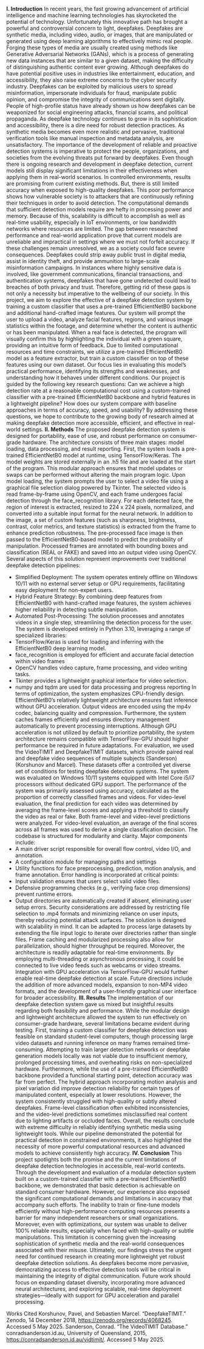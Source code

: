 **I. Introduction**
In recent years, the fast growing advancement of artificial intelligence and machine learning technologies has skyrocketed the potential of technology. Unfortunately this innovative path has brought a powerful and controversial concern to light, deepfakes. Deepfakes are synthetic media, including video, audio, or images, that are manipulated or generated using deep learning algorithms to effectively mimic real people. Forging these types of media are usually created using methods like Generative Adversarial Networks (GANs), which is a process of generating new data instances that are similar to a given dataset, making the difficulty of distinguishing authentic content ever growing.
Although deepfakes do have potential positive uses in industries like entertainment, education, and accessibility, they also raise extreme concerns to the cyber security industry. Deepfakes can be exploited by malicious users to spread misinformation, impersonate individuals for fraud, manipulate public opinion, and compromise the integrity of communications sent digitally. People of high-profile status have already shown us how deepfakes can be weaponized for social engineering attacks, financial scams, and political propaganda.
As deepfake technology continues to grow in its sophistication and accessibility, there is a dire need for robust detection practices. As synthetic media becomes even more realistic and pervasive, traditional verification tools like manual inspection and metadata analysis, are unsatisfactory. The importance of the development of reliable and proactive detection systems is imperative to protect the people, organizations, and societies from the evolving threats put forward by deepfakes.
Even though there is ongoing research and development in deepfake detection, current models still display significant limitations in their effectiveness when applying them in real-world scenarios. In controlled environments, results are promising from current existing methods. But, there is still limited accuracy when exposed to high-quality deepfakes. This poor performance shows how vulnerable society is to attackers that are continuously refining their techniques in order to avoid detection.
The computational demands that sufficient detection models require are hefty in processing power and memory. Because of this, scalability is difficult to accomplish as well as real-time usability, especially in IoT environments, or low bandwidth networks where resources are limited. The gap between researched performance and real-world application prove that current models are unreliable and impractical in settings where we must not forfeit accuracy.
If these challenges remain unresolved, we as a society could face severe consequences. Deepfakes could strip away public trust in digital media, assist in identity theft, and provide ammunition to large-scale misinformation campaigns. In instances where highly sensitive data is involved, like government communications, financial transactions, and authentication systems, deepfakes that have gone undetected could lead to breaches of both privacy and trust. Therefore, getting rid of these gaps is not only a necessity but imperative to the wellbeing of our society.
In this project, we aim to explore the effective of a deepfake detection system by training a custom classifier that uses a pre-trained EfficientNetB0 backbone and additional hand-crafted image features. Our system will prompt the user to upload a video, analyze facial features, regions, and various image statistics within the footage, and determine whether the content is authentic or has been manipulated. When a real face is detected, the program will visually confirm this by highlighting the individual with a green square, providing an intuitive form of feedback. 
Due to limited computational resources and time constraints, we utilize a pre-trained EfficientNetB0 model as a feature extractor, but train a custom classifier on top of these features using our own dataset. Our focus lies in evaluating this model’s practical performance, identifying its strengths and weaknesses, and understanding how it behaves under different conditions. 
Our project is guided by the following key research questions:
Can we achieve a high detection rate at a reasonable computational cost using a custom-trained classifier with a pre-trained EfficientNetB0 backbone and hybrid features in a lightweight pipeline?
How does our system compare with baseline approaches in terms of accuracy, speed, and usability?
By addressing these questions, we hope to contribute to the growing body of research aimed at making deepfake detection more accessible, efficient, and effective in real-world settings.
**II. Methods**
The proposed deepfake detection system is designed for portability, ease of use, and robust performance on consumer-grade hardware. The architecture consists of three main stages: model loading, data processing, and result reporting.
First, the system loads a pre-trained EfficientNetB0 model at runtime, using TensorFlow/Keras. The model weights are stored externally in an .h5 file and are loaded at the start of the program. This modular approach ensures that model updates or swaps can be performed without altering the main program logic. 
Upon model loading, the system prompts the user to select a video file using a graphical file selection dialog powered by Tkinter. The selected video is read frame-by-frame using OpenCV, and each frame undergoes facial detection through the face_recognition library. For each detected face, the region of interest is extracted, resized to 224 x 224 pixels, normalized, and converted into a suitable input format for the neural network. In addition to the image, a set of custom features (such as sharpness, brightness, contrast, color metrics, and texture statistics) is extracted from the frame to enhance prediction robustness. The pre-processed face image is then passed to the EfficientNetB0-based model to predict the probability of manipulation. Processed frames are annotated with bounding boxes and classification (REAL or FAKE) and saved into an output video using OpenCV.
Several aspects of this solution represent improvements over traditional deepfake detection pipelines:
- Simplified Deployment: The system operates entirely offline on Windows 10/11 with no external server setup or GPU requirements, facilitating easy deployment for non-expert users.
- Hybrid Feature Strategy: By combining deep features from EfficientNetB0 with hand-crafted image features, the system achieves higher reliability in detecting subtle manipulation. 
- Automated Post-Processing: The solution processes and annotates videos in a single step, streamlining the detection process for the user. 
The system is developed entirely in Python 3.10, leveraging a range of specialized libraries:
- TensorFlow/Keras is used for loading and inferring with the EfficientNetB0 deep learning model.
- face_recognition is employed for efficient and accurate facial detection within video frames 
- OpenCV handles video capture, frame processing, and video writing tasks.
- Tkinter provides a lightweight graphical interface for video selection.
- numpy and tqdm are used for data processing and progress reporting
In terms of optimization, the system emphasizes CPU-friendly design. EfficientNetB0’s relatively lightweight architecture ensures fast inference without GPU acceleration. Output videos are encoded using the mp4v codec, balancing quality and compression. Furthermore, the system caches frames efficiently and ensures directory management automatically to prevent processing interruptions.
Although GPU acceleration is not utilized by default to prioritize portability, the system architecture remains compatible with TensorFlow-GPU should higher performance be required in future adaptations.
For evaluation, we used the VideoTIMIT and DeepfakeTIMIT datasets, which provide paired real and deepfake video sequences of multiple subjects (Sanderson) (Korshunov and Marcel). These datasets offer a controlled yet diverse set of conditions for testing deepfake detection systems. 
The system was evaluated on Windows 10/11 systems equipped with Intel Core i5/i7 processors without dedicated GPU support.
The performance of the system was primarily assessed using accuracy, calculated as the proportion of correctly classified frames and videos. For video-level evaluation, the final prediction for each video was determined by averaging the frame-level scores and applying a threshold to classify the video as real or fake.
Both frame-level and video-level predictions were analyzed. For video-level evaluation, an average of the final scores across all frames was used to derive a single classification decision.
The codebase is structured for modularity and clarity. Major components include:
- A main driver script responsible for overall flow control, video I/O, and annotation.
- A configuration module for managing paths and settings
- Utility functions for face preprocessing, prediction, motion analysis, and frame annotation.
Error handling is incorporated at critical points:
- Input validation ensures that users select valid video files.
- Defensive programming checks (e.g., verifying face crop dimensions) prevent runtime errors.
- Output directories are automatically created if absent, eliminating user setup errors.
Security considerations are addressed by restricting file selection to .mp4 formats and minimizing reliance on user inputs, thereby reducing potential attack surfaces.
The solution is designed with scalability in mind. It can be adapted to process large datasets by extending the file input logic to iterate over directories rather than single files. Frame caching and modularized processing also allow for parallelization, should higher throughput be required.
Moreover, the architecture is readily adaptable for real-time environments. By employing multi-threading or asynchronous processing, it could be connected to live video feeds such as webcams or video streams. Integration with GPU acceleration via TensorFlow-GPU would further enable real-time deepfake detection at scale.
Future directions include the addition of more advanced models, expansion to non-MP4 video formats, and the development of a user-friendly graphical user interface for broader accessibility.
**III. Results**
The implementation of our deepfake detection system gave us mixed but insightful results regarding both feasibility and performance. While the modular design and lightweight architecture allowed the system to run effectively on consumer-grade hardware, several limitations became evident during testing.
First, training a custom classifier for deepfake detection was feasible on standard student-level computers, though processing large video datasets and running inference on many frames remained time-consuming. Attempting to train larger detection networks or deepfake generation models locally was not viable due to insufficient memory, prolonged processing times, and overheating risks on non-specialized hardware. 
Furthermore, while the use of a pre-trained EfficientNetB0 backbone provided a functional starting point, detection accuracy was far from perfect. The hybrid approach incorporating motion analysis and pixel variation did improve detection reliability for certain types of manipulated content, especially at lower resolutions. However, the system consistently struggled with high-quality or subtly altered deepfakes. Frame-level classification often exhibited inconsistencies, and the video-level predictions sometimes misclassified real content due to lighting artifacts or occluded faces.
Overall, the results conclude with extreme difficulty in reliably identifying synthetic media using lightweight tools. While our pipeline demonstrated the potential for practical detection in constrained environments, it also highlighted the necessity of more powerful computational resources and advanced models to achieve consistently high accuracy.
**IV. Conclusion**
This project spotlights both the promise and the current limitations of deepfake detection technologies in accessible, real-world contexts. Through the development and evaluation of a modular detection system built on a custom-trained classifier with a pre-trained EfficientNetB0 backbone, we demonstrated that basic detection is achievable on standard consumer hardware. However, our experience also exposed the significant computational demands and limitations in accuracy that accompany such efforts.
The inability to train or fine-tune models efficiently without high-performance computing resources presents a barrier for many independent researchers or small organizations. Moreover, even with optimizations, our system was unable to deliver 100% reliable results, especially when faced with high-quality or subtle manipulations. This limitation is concerning given the increasing sophistication of synthetic media and the real-world consequences associated with their misuse.
Ultimately, our findings stress the urgent need for continued research in creating more lightweight yet robust deepfake detection solutions. As deepfakes become more pervasive, democratizing access to effective detection tools will be critical in maintaining the integrity of digital communication. Future work should focus on expanding dataset diversity, incorporating more advanced neural architectures, and exploring scalable, real-time deployment strategies—ideally with support for GPU acceleration and parallel processing. 


Works Cited
Korshunov, Pavel, and Sebastien Marcel. “DeepfakeTIMIT.” Zenodo, 14 December 2018, https://zenodo.org/records/4068245. Accessed 5 May 2025.
Sanderson, Conrad. “The VideoTIMIT Database.” conradsanderson.id.au, University of Queensland, 2015, https://conradsanderson.id.au/vidtimit/. Accessed 5 May 2025.

